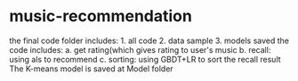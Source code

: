 # music-recommendation
the final code folder includes: 1. all code 2. data sample 3. models saved
the code includes: a. get rating(which gives rating to user's music  b. recall: using als to recommend
c. sorting: using GBDT+LR to sort the recall result
The K-means model is saved at Model folder
